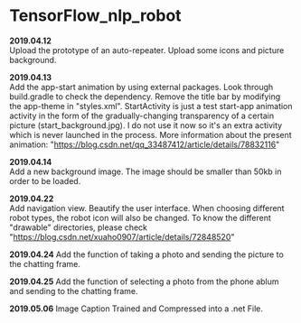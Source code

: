 # TensorFlow_nlp_robot

**2019.04.12**  
Upload the prototype of an auto-repeater.
Upload some icons and picture background.


**2019.04.13**  
Add the app-start animation by using external packages.
Look through build.gradle to check the dependency.
Remove the title bar by modifying the app-theme in "styles.xml".
StartActivity is just a test start-app animation activity in the form of the gradually-changing transparency of a certain picture (start_background.jpg). I do not use it now so it's an extra activity which is never launched in the process.
More information about the present animation: "https://blog.csdn.net/qq_33487412/article/details/78832116"


**2019.04.14**  
Add a new background image.
The image should be smaller than 50kb in order to be loaded.

**2019.04.22**  
Add navigation view.
Beautify the user interface.
When choosing different robot types, the robot icon will also be changed.
To know the different "drawable" directories, please check "https://blog.csdn.net/xuaho0907/article/details/72848520"

**2019.04.24** 
 Add the function of taking a photo and sending the picture to the chatting frame.
 
 **2019.04.25** 
 Add the function of selecting a photo from the phone ablum and sending to the chatting frame.

 **2019.05.06** 
 Image Caption Trained and Compressed into a .net File.
